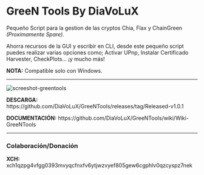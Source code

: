 <h1>GreeN Tools By DiaVoLuX</h1> 

<p>Pequeño Script para la gestion de las cryptos Chia, Flax y ChainGreen <i>(Proximamente Spare)</i>.</p>

<p>Ahorra recursos de la GUI y escribir en CLI, desde este pequeño script puedes realizar varias opciones como; Activar UPnp, Instalar Certificado Harvester, CheckPlots... ¡y mucho más!</p>

<b>NOTA:</b> Compatible solo con Windows.

<hr>

![screeshot-greentools](https://user-images.githubusercontent.com/86480708/123444978-bf5a8e80-d5d7-11eb-9275-7c653a81f3d3.jpg)

 
 <p><b>DESCARGA:</b> https://github.com/DiaVoLuX/GreeNTools/releases/tag/Released-v1.0.1</p>
 <p><b>DOCUMENTACIÓN:</b> https://github.com/DiaVoLuX/GreeNTools/wiki/Wiki-GreeNTools</p>
 
 <hr>
  
  <h3>Colaboración/Donación</h3>

  <b>XCH:</b>  xch1qzpg4vfgg0393mvyqcfnxfv6ytjwzvyef805gew6cgphlv0qzcyspz7nek
